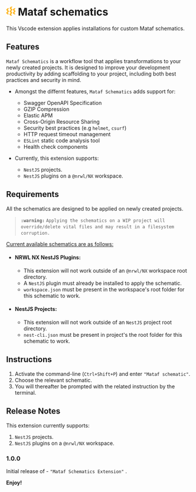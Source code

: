 <!-- ![Mataf logo](assets/images/fibi-logo.png =25x25) -->
# <img src='assets/images/fibi-logo.png' alt='Mataf logo' width=25/> Mataf schematics

This Vscode extension applies installations for custom Mataf schematics.

## Features
`Mataf Schematics` is a workflow tool that applies transformations to your newly created projects. It is designed to improve your development productivity by adding scaffolding to your project, including both best practices and security in mind.
- Amongst the differnt features, `Mataf Schematics` adds support for:
   - Swagger OpenAPI Specification
   - GZIP Compression
   - Elastic APM
   - Cross-Origin Resource Sharing
   - Security best practices (e.g `helmet`, `csurf`)
   - HTTP request timeout management
   - `ESLint` static code analysis tool
   - Health check components

- Currently, this extension supports:
    - `NestJS` projects.
    - `NestJS` plugins on a `@nrwl/NX` workspace.

## Requirements
All the schematics are designed to be applied on newly created projects. 
> **`:warning:`** `Applying the schematics on a WIP project will override/delete vital files and may result in a filesystem corruption.`

<ins> Current available schematics are as follows: <ins />
- #### NRWL NX NestJS Plugins:
    -   This extension will not work outside of an `@nrwl/NX` workspace root    directory.
    -   A `NestJS` plugin must already be installed to apply the schematic.
    -   `workspace.json` must be present in the workspace's root folder for this schematic to work. 
- #### NestJS Projects:
    -   This extension will not work outside of an `NestJS` project root    directory.
    -   `nest-cli.json` must be present in project's the root folder for this schematic to work. 

## Instructions

1. Activate the command-line (`Ctrl+Shift+P`) and enter `"Mataf schematic"`.
2. Choose the relevant schematic.
3. You will thereafter be prompted with the related instruction by the terminal.

## Release Notes

This extension currently supports:
1. `NestJS` projects.
2. `NestJS` plugins on a `@nrwl/NX` workspace.

### 1.0.0

Initial release of - `"Mataf Schematics Extension"` .

**Enjoy!**
